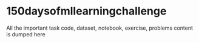 # 150daysofmllearningchallenge
All the important task code, dataset, notebook, exercise, problems content is dumped here

